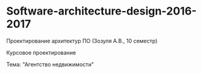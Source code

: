 # Software-architecture-design-2016-2017
Проектирование архитектур ПО (Зозуля А.В., 10 семестр)

Курсовое проектирование

Тема: "Агентство недвижимости"

